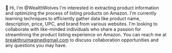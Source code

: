 👋 Hi, I'm @WealthWolves
I'm interested in extracting product information and optimizing the process of listing products on Amazon.
I'm currently learning techniques to efficiently gather data like product name, description, price, UPC, and brand from various websites.
I'm looking to collaborate with like-minded individuals who share a passion for streamlining the product listing experience on Amazon.
You can reach me at breakthruimagine@gmail.com to discuss collaboration opportunities and any questions you may have.
<!---
WealthWolves/WealthWolves is a ✨ special ✨ repository because its `README.md` (this file) appears on your GitHub profile.
You can click the Preview link to take a look at your changes.
--->
